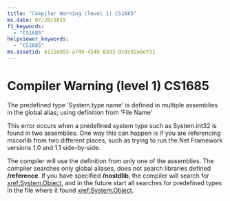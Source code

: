 ```yaml
---
title: "Compiler Warning (level 1) CS1685"
ms.date: 07/20/2015
f1_keywords: 
  - "CS1685"
helpviewer_keywords: 
  - "CS1685"
ms.assetid: b115dd93-a749-4549-83d3-9cdc92a8ef31
---
```

# Compiler Warning (level 1) CS1685
The predefined type 'System.type name' is defined in multiple assemblies in the global alias; using definition from 'File Name'  
  
 This error occurs when a predefined system type such as System.int32 is found in two assemblies. One way this can happen is if you are referencing mscorlib from two different places, such as trying to run the.Net Framework versions 1.0 and 1.1 side-by-side.  
  
 The compiler will use the definition from only one of the assemblies. The compiler searches only global aliases, does not search libraries defined **/reference**. If you have specified **/nostdlib**, the compiler will search for <xref:System.Object>, and in the future start all searches for predefined types in the file where it found <xref:System.Object>.
